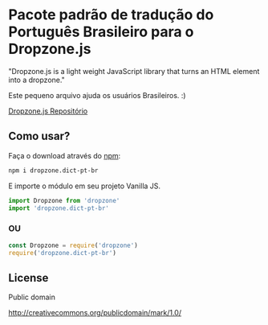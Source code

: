# Pacote padrão de tradução do Português Brasileiro para o Dropzone.js

"Dropzone.js is a light weight JavaScript library that turns an HTML element into a dropzone."

Este pequeno arquivo ajuda os usuários Brasileiros. :)

[Dropzone.js Repositório](//github.com/enyo/dropzone)

## Como usar?

Faça o download através do [npm](//www.npmjs.com/package/dropzone.dict-pt-br):

```bash
npm i dropzone.dict-pt-br
```

E importe o módulo em seu projeto Vanilla JS.

```js
import Dropzone from 'dropzone'
import 'dropzone.dict-pt-br'
```

### OU

```js
const Dropzone = require('dropzone')
require('dropzone.dict-pt-br')
```


## License

Public domain

http://creativecommons.org/publicdomain/mark/1.0/
